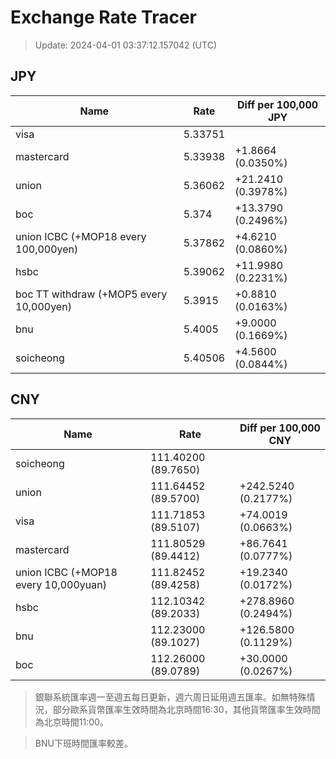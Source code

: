 # Exchange Rate Tracer

> Update: 2024-04-01 03:37:12.157042 (UTC)

## JPY

| Name                                    |    Rate | Diff per 100,000 JPY   |
|-----------------------------------------|---------|------------------------|
| visa                                    | 5.33751 |                        |
| mastercard                              | 5.33938 | +1.8664 (0.0350%)      |
| union                                   | 5.36062 | +21.2410 (0.3978%)     |
| boc                                     | 5.374   | +13.3790 (0.2496%)     |
| union ICBC (+MOP18 every 100,000yen)    | 5.37862 | +4.6210 (0.0860%)      |
| hsbc                                    | 5.39062 | +11.9980 (0.2231%)     |
| boc TT withdraw (+MOP5 every 10,000yen) | 5.3915  | +0.8810 (0.0163%)      |
| bnu                                     | 5.4005  | +9.0000 (0.1669%)      |
| soicheong                               | 5.40506 | +4.5600 (0.0844%)      |

## CNY

| Name                                 | Rate                | Diff per 100,000 CNY   |
|--------------------------------------|---------------------|------------------------|
| soicheong                            | 111.40200	(89.7650) |                        |
| union                                | 111.64452	(89.5700) | +242.5240 (0.2177%)    |
| visa                                 | 111.71853	(89.5107) | +74.0019 (0.0663%)     |
| mastercard                           | 111.80529	(89.4412) | +86.7641 (0.0777%)     |
| union ICBC (+MOP18 every 10,000yuan) | 111.82452	(89.4258) | +19.2340 (0.0172%)     |
| hsbc                                 | 112.10342	(89.2033) | +278.8960 (0.2494%)    |
| bnu                                  | 112.23000	(89.1027) | +126.5800 (0.1129%)    |
| boc                                  | 112.26000	(89.0789) | +30.0000 (0.0267%)     |


> 銀聯系統匯率週一至週五每日更新，週六周日延用週五匯率。如無特殊情況，部分歐系貨幣匯率生效時間為北京時間16:30，其他貨幣匯率生效時間為北京時間11:00。

> BNU下班時間匯率較差。

